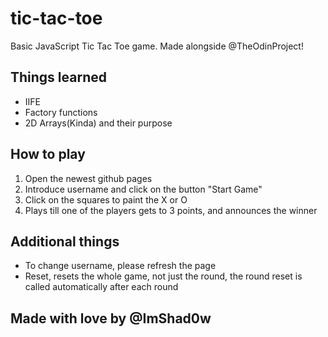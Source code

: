 # tic-tac-toe

Basic JavaScript Tic Tac Toe game.
Made alongside @TheOdinProject!

## Things learned

- IIFE
- Factory functions
- 2D Arrays(Kinda) and their purpose
## How to play
1. Open the newest github pages
2. Introduce username and click on the button "Start Game"
3. Click on the squares to paint the X or O
4. Plays till one of the players gets to 3 points, and announces the winner
## Additional things
- To change username, please refresh the page
- Reset, resets the whole game, not just the round, the round reset is called automatically after each round

## Made with love by @ImShad0w

